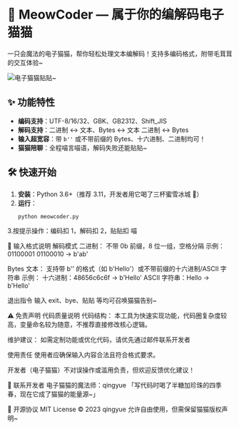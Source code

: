 # 🐾 MeowCoder — 属于你的编解码电子猫猫

一只会魔法的电子猫猫，帮你轻松处理文本编解码！支持多编码格式，附带毛茸茸的交互体验~  

![电子猫猫贴贴~](https://via.placeholder.com/200x100?text=ฅ^•ﻌ•^ฅ)

## ✨ 功能特性
- **编码支持**：UTF-8/16/32、GBK、GB2312、Shift_JIS  
- **解码支持**：二进制 ↔ 文本、Bytes ↔ 文本  二进制 ↔ Bytes
- **输入超宽容**：带 `b''` 或不带前缀的 Bytes、十六进制、二进制均可！
- **猫猫陪聊**：全程喵言喵语，解码失败还能贴贴~

## 🛠️ 快速开始
1. **安装**：Python 3.6+（推荐 3.11，开发者用它喝了三杯蜜雪冰城 🍵）  
2. **运行**：
   ```bash
   python meowcoder.py
3.按提示操作：编码扣 1，解码扣 2，贴贴扣 喵

📜 输入格式说明
解码模式
二进制：
不带 0b 前缀，8 位一组，空格分隔
示例：01100001 01100010 → b'ab'

Bytes 文本：
支持带 b'' 的格式（如 b'Hello'）或不带前缀的十六进制/ASCII 字符串
示例：
十六进制：48656c6c6f → b'Hello'
ASCII 字符串：Hello → b'Hello'

退出指令
输入 exit、bye、贴贴 等均可召唤猫猫告别~

⚠️ 免责声明
代码质量说明
代码结构：
本工具为快速实现功能，代码圈复杂度较高，变量命名较为随意，不推荐直接修改核心逻辑。

维护建议：
如需定制功能或优化代码，请优先通过邮件联系开发者

使用责任
使用者应确保输入内容合法且符合格式要求。

开发者（电子猫猫）不对误操作或滥用负责，但欢迎反馈优化建议！



📮 联系开发者
电子猫猫的魔法师：qingyue
「写代码时喝了半糖加珍珠的四季春，现在它成了猫猫的能量源~」

📄 开源协议
MIT License © 2023 qingyue
允许自由使用，但需保留猫猫版权声明~